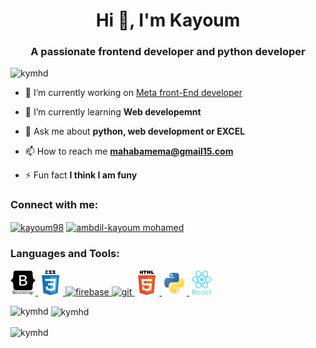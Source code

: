 <h1 align="center">Hi 👋, I'm Kayoum</h1>
<h3 align="center">A passionate frontend developer and python developer</h3>

<p align="left"> <img src="https://komarev.com/ghpvc/?username=kymhd&label=Profile%20views&color=0e75b6&style=flat" alt="kymhd" /> </p>

- 🔭 I’m currently working on [Meta front-End developer](https://github.com/Kymhd/Meta_Front-End_Developer_Certificat_Professionnel.git)

- 🌱 I’m currently learning **Web developemnt**

- 💬 Ask me about **python, web development or EXCEL**

- 📫 How to reach me **mahabamema@gmail15.com**

- ⚡ Fun fact **I think I am funy**

<h3 align="left">Connect with me:</h3>
<p align="left">
<a href="https://twitter.com/kayoum98" target="blank"><img align="center" src="https://raw.githubusercontent.com/rahuldkjain/github-profile-readme-generator/master/src/images/icons/Social/twitter.svg" alt="kayoum98" height="30" width="40" /></a>
<a href="https://linkedin.com/in/ambdil-kayoum mohamed" target="blank"><img align="center" src="https://raw.githubusercontent.com/rahuldkjain/github-profile-readme-generator/master/src/images/icons/Social/linked-in-alt.svg" alt="ambdil-kayoum mohamed" height="30" width="40" /></a>
</p>

<h3 align="left">Languages and Tools:</h3>
<p align="left"> <a href="https://getbootstrap.com" target="_blank" rel="noreferrer"> <img src="https://raw.githubusercontent.com/devicons/devicon/master/icons/bootstrap/bootstrap-plain-wordmark.svg" alt="bootstrap" width="40" height="40"/> </a> <a href="https://www.w3schools.com/css/" target="_blank" rel="noreferrer"> <img src="https://raw.githubusercontent.com/devicons/devicon/master/icons/css3/css3-original-wordmark.svg" alt="css3" width="40" height="40"/> </a> <a href="https://firebase.google.com/" target="_blank" rel="noreferrer"> <img src="https://www.vectorlogo.zone/logos/firebase/firebase-icon.svg" alt="firebase" width="40" height="40"/> </a> <a href="https://git-scm.com/" target="_blank" rel="noreferrer"> <img src="https://www.vectorlogo.zone/logos/git-scm/git-scm-icon.svg" alt="git" width="40" height="40"/> </a> <a href="https://www.w3.org/html/" target="_blank" rel="noreferrer"> <img src="https://raw.githubusercontent.com/devicons/devicon/master/icons/html5/html5-original-wordmark.svg" alt="html5" width="40" height="40"/> </a> <a href="https://www.python.org" target="_blank" rel="noreferrer"> <img src="https://raw.githubusercontent.com/devicons/devicon/master/icons/python/python-original.svg" alt="python" width="40" height="40"/> </a> <a href="https://reactjs.org/" target="_blank" rel="noreferrer"> <img src="https://raw.githubusercontent.com/devicons/devicon/master/icons/react/react-original-wordmark.svg" alt="react" width="40" height="40"/> </a> </p>

<p><img align="left" src="https://github-readme-stats.vercel.app/api/top-langs?username=kymhd&show_icons=true&locale=en&layout=compact" alt="kymhd" /></p>

<p>&nbsp;<img align="center" src="https://github-readme-stats.vercel.app/api?username=kymhd&show_icons=true&locale=en" alt="kymhd" /></p>

<p><img align="center" src="https://github-readme-streak-stats.herokuapp.com/?user=kymhd&" alt="kymhd" /></p>
